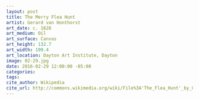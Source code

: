 ```yaml
---
layout: post
title: The Merry Flea Hunt
artist: Gerard van Honthorst
art_date: c. 1628
art_medium: Oil
art_surface: Canvas
art_height: 132.7
art_width: 199.4
art_location: Dayton Art Institute, Dayton
image: 02-29.jpg
date: 2016-02-29 12:00:00 -05:00
categories:
tags:
cite_author: Wikipedia
cite_url: http://commons.wikimedia.org/wiki/File%3A'The_Flea_Hunt'_by_Gerrit_van_Honthorst%2C_Dayton_Art_Institute.JPG
---
```

